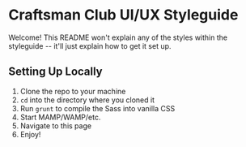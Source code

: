# Craftsman Club UI/UX Styleguide

Welcome! This README won't explain any of the styles within the styleguide -- it'll just explain how to get it set up.

## Setting Up Locally

1. Clone the repo to your machine
2. `cd` into the directory where you cloned it
3. Run `grunt` to compile the Sass into vanilla CSS
4. Start MAMP/WAMP/etc.
5. Navigate to this page
6. Enjoy!
